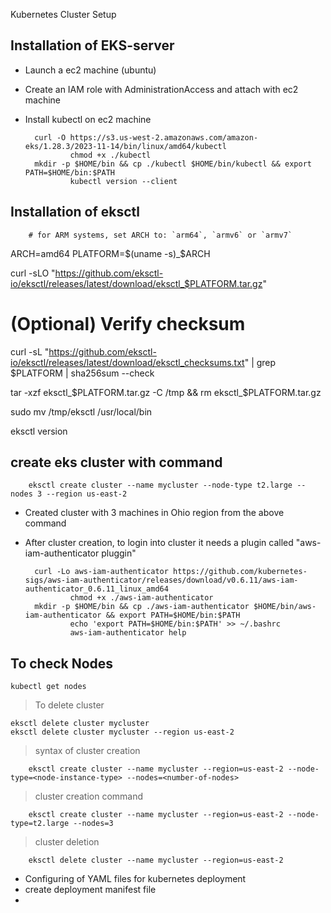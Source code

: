 Kubernetes Cluster Setup


Installation of EKS-server
--------------------
* Launch a ec2 machine (ubuntu)
* Create an IAM role with AdministrationAccess and attach with ec2 machine
* Install kubectl on ec2 machine
  
		curl -O https://s3.us-west-2.amazonaws.com/amazon-eks/1.28.3/2023-11-14/bin/linux/amd64/kubectl
                chmod +x ./kubectl
		mkdir -p $HOME/bin && cp ./kubectl $HOME/bin/kubectl && export PATH=$HOME/bin:$PATH
                kubectl version --client


Installation of eksctl
--------------------
	
		# for ARM systems, set ARCH to: `arm64`, `armv6` or `armv7`
ARCH=amd64
PLATFORM=$(uname -s)_$ARCH

curl -sLO "https://github.com/eksctl-io/eksctl/releases/latest/download/eksctl_$PLATFORM.tar.gz"

# (Optional) Verify checksum
curl -sL "https://github.com/eksctl-io/eksctl/releases/latest/download/eksctl_checksums.txt" | grep $PLATFORM | sha256sum --check

tar -xzf eksctl_$PLATFORM.tar.gz -C /tmp && rm eksctl_$PLATFORM.tar.gz

sudo mv /tmp/eksctl /usr/local/bin

  eksctl version 

create eks cluster with command 
--------------------------------

		eksctl create cluster --name mycluster --node-type t2.large --nodes 3 --region us-east-2
	
* Created cluster with 3 machines in Ohio region from the above command 
* After cluster creation, to login into cluster it needs a plugin called "aws-iam-authenticator pluggin" 
	
		curl -Lo aws-iam-authenticator https://github.com/kubernetes-sigs/aws-iam-authenticator/releases/download/v0.6.11/aws-iam-authenticator_0.6.11_linux_amd64
                chmod +x ./aws-iam-authenticator
		mkdir -p $HOME/bin && cp ./aws-iam-authenticator $HOME/bin/aws-iam-authenticator && export PATH=$HOME/bin:$PATH
                echo 'export PATH=$HOME/bin:$PATH' >> ~/.bashrc
                aws-iam-authenticator help


To check Nodes 
---------------
	kubectl get nodes

>To delete cluster
	
	eksctl delete cluster mycluster 
	eksctl delete cluster mycluster --region us-east-2

>syntax of cluster creation

		eksctl create cluster --name mycluster --region=us-east-2 --node-type=<node-instance-type> --nodes=<number-of-nodes>

> cluster creation command

		eksctl create cluster --name mycluster --region=us-east-2 --node-type=t2.large --nodes=3

>cluster deletion

		eksctl delete cluster --name mycluster --region=us-east-2
  * Configuring of YAML files for kubernetes deployment
  * create deployment manifest file
  * 
  


